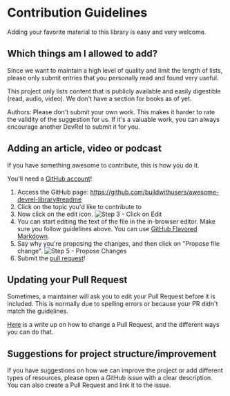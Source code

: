 # Contribution Guidelines

Adding your favorite material to this library is easy and very welcome.

## Which things am I allowed to add?

Since we want to maintain a high level of quality and limit the length of lists, please only submit entries that you personally read and found very useful.

This project only lists content that is publicly available and easily digestible (read, audio, video). We don't have a section for books as of yet.

Authors: Please don't submit your own work. This makes it harder to rate the validity of the suggestion for us. If it's a valuable work, you can always encourage another DevRel to submit it for you.

## Adding an article, video or podcast

If you have something awesome to contribute, this is how you do it.

You'll need a [GitHub account](https://github.com/join)!

1. Access the GitHub page: https://github.com/buildwithusers/awesome-devrel-library#readme
2. Click on the topic you'd like to contribute to 
3. Now click on the edit icon. ![Step 3 - Click on Edit](https://cloud.githubusercontent.com/assets/170270/9402927/6506af22-480c-11e5-8c18-7ea823530099.png)
4. You can start editing the text of the file in the in-browser editor. Make sure you follow guidelines above. You can use [GitHub Flavored Markdown](https://help.github.com/articles/github-flavored-markdown/). 
5. Say why you're proposing the changes, and then click on "Propose file change". ![Step 5 - Propose Changes](https://cloud.githubusercontent.com/assets/170270/9402937/7dd0652a-480c-11e5-9138-bd14244593d5.png)
6. Submit the [pull request](https://help.github.com/articles/using-pull-requests/)!

## Updating your Pull Request

Sometimes, a maintainer will ask you to edit your Pull Request before it is included. This is normally due to spelling errors or because your PR didn't match the guidelines.

[Here](https://github.com/RichardLitt/knowledge/blob/master/github/amending-a-commit-guide.md) is a write up on how to change a Pull Request, and the different ways you can do that.

## Suggestions for project structure/improvement

If you have suggestions on how we can improve the project or add different types of resources, please open a GitHub issue with a clear description. You can also create a Pull Request and link it to the issue.

